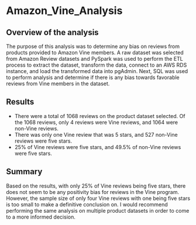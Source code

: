 # Amazon_Vine_Analysis
## Overview of the analysis
The purpose of this analysis was to determine any bias on reviews from products provided to Amazon Vine members. A raw dataset was selected from Amazon Review datasets and PySpark was used to perform the ETL process to extract the dataset, transform the data, connect to an AWS RDS instance, and load the transformed data into pgAdmin. Next, SQL was used to perform analysis and determine if there is any bias towards favorable reviews from Vine members in the dataset.

## Results
- There were a total of 1068 reviews on the product dataset selected. Of the 1068 reviews, only 4 reviews were Vine reviews, and 1064 were non-Vine reviews.
- There was only one Vine review that was 5 stars, and 527 non-Vine reviews were five stars.
- 25% of Vine reviews were five stars, and 49.5% of non-Vine reviews were five stars.

## Summary
Based on the results, with only 25% of Vine reviews being five stars, there does not seem to be any positivity bias for reviews in the Vine program. However, the sample size of only four Vine reviews with one being five stars is too small to make a definitive conclusion on. 
I would recommend performing the same analysis on multiple product datasets in order to come to a more informed decision. 
